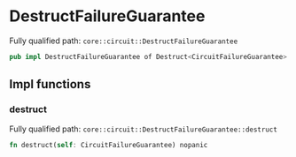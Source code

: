 # DestructFailureGuarantee

Fully qualified path: `core::circuit::DestructFailureGuarantee`

```rust
pub impl DestructFailureGuarantee of Destruct<CircuitFailureGuarantee>
```

## Impl functions

### destruct

Fully qualified path: `core::circuit::DestructFailureGuarantee::destruct`

```rust
fn destruct(self: CircuitFailureGuarantee) nopanic
```


